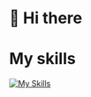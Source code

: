 # 👋 Hi there 

# My skills
[![My Skills](https://skillicons.dev/icons?i=html,css,sass,tailwind,mui,js,ts,react,redux,nextjs,vite,webpack,git,jest,figma,firebase)](https://skillicons.dev)
